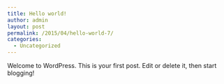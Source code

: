 ```yaml
---
title: Hello world!
author: admin
layout: post
permalink: /2015/04/hello-world-7/
categories:
  - Uncategorized
---
```

Welcome to WordPress. This is your first post. Edit or delete it, then start blogging!